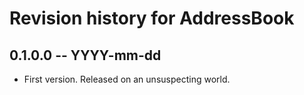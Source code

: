 # Revision history for AddressBook

## 0.1.0.0 -- YYYY-mm-dd

* First version. Released on an unsuspecting world.
